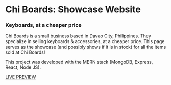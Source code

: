 # Chi Boards: Showcase Website
### Keyboards, at a cheaper price

Chi Boards is a small business based in Davao City, Philippines. They specialize in selling keyboards & accessories, at a cheaper price. This page serves as the showcase (and possibly shows if it is in stock) for all the items sold at Chi Boards!


This project was developed with the MERN stack (MongoDB, Express, React, Node JS).


[LIVE PREVIEW](https://www.youtube.com/watch?v=-ziwjAO4K50)


